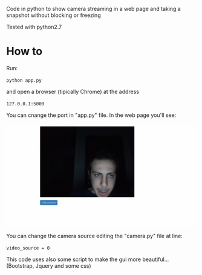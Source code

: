 Code in python to show camera streaming in a web page and taking a snapshot without blocking or freezing

Tested with python2.7

<h1>How to</h1>

Run:

`python app.py`

and open a browser (tipically Chrome) at the address

`127.0.0.1:5000`

You can cnange the port in "app.py" file.
In the web page you'll see:


![Alt text](Cattura.PNG "Screenshot")


You can change the camera source editing the "camera.py" file at line:

`video_source = 0`

This code uses also some script to make the gui more beautiful... (Bootstrap, Jquery and some css)
